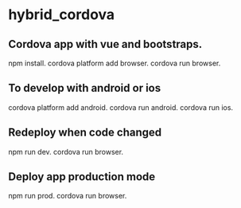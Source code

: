 # hybrid_cordova
## Cordova app with vue and bootstraps.
npm install.
cordova platform add browser.
cordova run browser.
## To develop with android or ios 
cordova platform add android.
cordova run android.
cordova run ios.

## Redeploy when code changed
npm run dev.
cordova run browser.

## Deploy app production mode
npm run prod.
cordova run browser.



